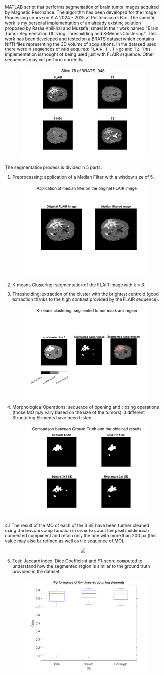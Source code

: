 MATLAB script that performs segmentation of brain tumor images acquired by Magnetic Resonance. 
The algorithm has been developed for the Image Processing course on A.A 2024 - 2025 at Politecnico di Bari. 
The specific work is my personal implementation of an already existing solution proposed by Rasha Khilkhal and Mustafa Ismael in their work named "Brain Tumor Segmentation Utilizing Thresholding and K-Means Clustering".
This work has been develeped and tested on a BRATS dataset which contains NIfTI files representing the 3D volume of acquisitions.
In the datased used there were 4 sequences of MRI acquired: FLAIR, T1, T1-gd and T2. This implementation is thought of being used just with FLAIR sequence. Other sequences may not perform correctly.

<p align="center">
  <img src="example%20images/4%20sequenze%20mri%20new.png" width="400"/>
</p>

The segmentation process is divided in 5 parts:
  1. Preprocessing: application of a Median Filter with a window size of 5.
      <p align="center">
        <img src="example%20images/median%20filter%20img%20new.png" width="400"/>
      </p>
      
  2. K-means Clustering: segmentation of the FLAIR image with k = 3.
  3. Thresholding: extraction of the cluster with the brightest centroid (good extraction thanks to the high contrast provided by the FLAIR sequence).

      <p align="center">
        <img src="example%20images/kmeans%20new.png" width="400"/>
      </p>

  4. Morphological Operations: sequence of opening and closing operations (those MO may vary based on the size of the tumors). 3 different Structuring Elements have been tested.
      <p align="center">
        <img src="example%20images/results%20new.png" width="400"/>
      </p>
    
  4.1 The result of the MO of each of the 3 SE have been further cleaned using the bwconncomp function in order to count the pixel inside each connected component and retain only the one with more than 200 px           (this value may also be refined as well as the sequence of MO).
      <p align="center">
        <img src="example%20images/bwconncomp%20results%20new.png" width="400"/>
      </p>
  
  5. Test: Jaccard index, Dice Coefficient and F1-score computed to understand how the segmented region is similar to the ground truth provided in the dataset.
      <p align="center">
        <img src="example%20images/boxplot%20new.png" width="400"/>
      </p>

